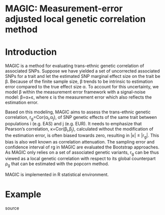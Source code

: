 # MAGIC: Measurement-error adjusted local genetic correlation method
# Introduction
MAGIC is a method for evaluating trans-ethnic genetic correlation of associated SNPs. Suppose we have yielded a set of uncorrected associated SNPs for a trait and let the estimated SNP marginal effect size on the trait be &beta;. Because of the finite sample size, &beta; trends to be intrinsic to estimation error compared to the true effect size α. To account for this uncertainty, we model &beta; within the measurement error framework with a signal-noise model: &beta;=&alpha;+ε, where ε is the measurement error which also reflects the estimation error.

Based on this modeling, MAGIC aims to assess the trans-ethnic genetic correlation, r<sub>g</sub>=Cor(&alpha;<sub>i</sub>,&alpha;<sub>j</sub>), of SNP genetic effects of the same trait between populations i (e.g. EAS) and j (e.g. EUR). It needs to emphasize that Pearson’s correlation, κ=Cor(&beta;<sub>i</sub>,&beta;<sub>j</sub>), calculated without the modification of the estimation error, is often biased towards zero, resulting in |κ| ≤ |r<sub>g</sub>|. This bias is also well known as correlation attenuation. The sampling error and confidence interval of rg in MAGIC are evaluated the Bootstrap approaches. As MAGIC only relies on a set of associated genetic variants, r<sub>g</sub> can be thus viewed as a local genetic correlation with respect to its global counterpart ρ<sub>g</sub> that can be estimated with the popcorn method.

MAGIC is implemented in R statistical environment.
# Example

source




